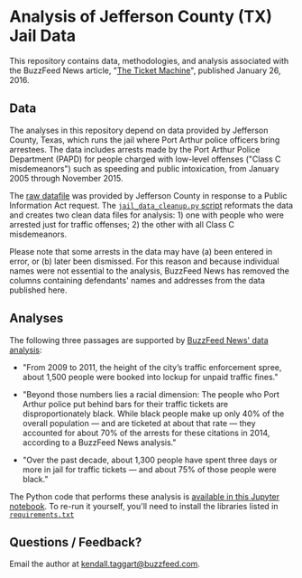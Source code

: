 # Analysis of Jefferson County (TX) Jail Data

This repository contains data, methodologies, and analysis associated with the BuzzFeed News article, "[The Ticket Machine](http://www.buzzfeed.com/alexcampbell/the-ticket-machine)", published January 26, 2016.


## Data 

The analyses in this repository depend on data provided by Jefferson County, Texas, which runs the jail where Port Arthur police officers bring arrestees. The data includes arrests made by the Port Arthur Police Department (PAPD) for people charged with low-level offenses ("Class C misdemeanors") such as speeding and public intoxication, from January 2005 through November 2015.

The [raw datafile](data/raw/PAPD_ClassC_NoNames.csv) was provided by Jefferson County in response to a Public Information Act request. The [`jail_data_cleanup.py` script](scripts/jail_data_cleanup.py) reformats the data and creates two clean data files for
analysis: 1) one with people who were arrested just for traffic offenses; 2) the other with all Class C misdemeanors.

Please note that some arrests in the data may have (a) been entered in error, or (b) later been dismissed. For this reason and because individual names were not essential to the analysis, BuzzFeed News has removed the columns containing defendants' names and addresses from the data published here.


## Analyses

The following three passages are supported by [BuzzFeed News' data analysis](notebooks/port-arthur-analysis.ipynb):

- "From 2009 to 2011, the height of the city’s traffic enforcement spree, about 1,500 people were booked into lockup for unpaid traffic fines."

- "Beyond those numbers lies a racial dimension: The people who Port Arthur police put behind bars for their traffic tickets are disproportionately black. While black people make up only 40% of the overall population — and are ticketed at about that rate — they accounted for about 70% of the arrests for these citations in 2014, according to a BuzzFeed News analysis."

- "Over the past decade, about 1,300 people have spent three days or more in jail for traffic tickets — and about 75% of those people were black."

The Python code that performs these analysis is [available in this Jupyter notebook](notebooks/port-arthur-analysis.ipynb). To re-run it yourself, you'll need to install the libraries listed in [`requirements.txt`](requirements.txt)


## Questions / Feedback?

Email the author at kendall.taggart@buzzfeed.com.
